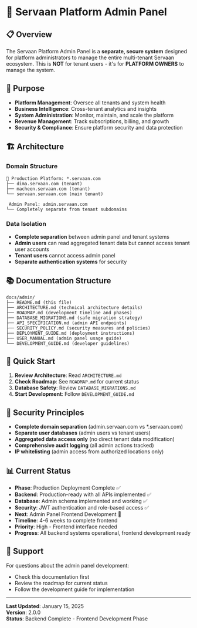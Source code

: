 # 🏢 Servaan Platform Admin Panel

## 📋 Overview

The Servaan Platform Admin Panel is a **separate, secure system** designed for platform administrators to manage the entire multi-tenant Servaan ecosystem. This is **NOT** for tenant users - it's for **PLATFORM OWNERS** to manage the system.

## 🎯 Purpose

- **Platform Management**: Oversee all tenants and system health
- **Business Intelligence**: Cross-tenant analytics and insights
- **System Administration**: Monitor, maintain, and scale the platform
- **Revenue Management**: Track subscriptions, billing, and growth
- **Security & Compliance**: Ensure platform security and data protection

## 🏗️ Architecture

### Domain Structure
```
🏢 Production Platform: *.servaan.com
├── dima.servaan.com (tenant)
├── macheen.servaan.com (tenant)
└── servaan.servaan.com (main tenant)

 Admin Panel: admin.servaan.com
└── Completely separate from tenant subdomains
```

### Data Isolation
- **Complete separation** between admin panel and tenant systems
- **Admin users** can read aggregated tenant data but cannot access tenant user accounts
- **Tenant users** cannot access admin panel
- **Separate authentication systems** for security

## 📚 Documentation Structure

```
docs/admin/
├── README.md (this file)
├── ARCHITECTURE.md (technical architecture details)
├── ROADMAP.md (development timeline and phases)
├── DATABASE_MIGRATIONS.md (safe migration strategy)
├── API_SPECIFICATION.md (admin API endpoints)
├── SECURITY_POLICY.md (security measures and policies)
├── DEPLOYMENT_GUIDE.md (deployment instructions)
├── USER_MANUAL.md (admin panel usage guide)
└── DEVELOPMENT_GUIDE.md (developer guidelines)
```

## 🚀 Quick Start

1. **Review Architecture**: Read `ARCHITECTURE.md`
2. **Check Roadmap**: See `ROADMAP.md` for current status
3. **Database Safety**: Review `DATABASE_MIGRATIONS.md`
4. **Start Development**: Follow `DEVELOPMENT_GUIDE.md`

## 🔐 Security Principles

- **Complete domain separation** (admin.servaan.com vs *.servaan.com)
- **Separate user databases** (admin users vs tenant users)
- **Aggregated data access only** (no direct tenant data modification)
- **Comprehensive audit logging** (all admin actions tracked)
- **IP whitelisting** (admin access from authorized locations only)

## 📊 Current Status

- **Phase**: Production Deployment Complete ✅
- **Backend**: Production-ready with all APIs implemented ✅
- **Database**: Admin schema implemented and working ✅
- **Security**: JWT authentication and role-based access ✅
- **Next**: Admin Panel Frontend Development 🚧
- **Timeline**: 4-6 weeks to complete frontend
- **Priority**: High - Frontend interface needed
- **Progress**: All backend systems operational, frontend development ready

## 🤝 Support

For questions about the admin panel development:
- Check this documentation first
- Review the roadmap for current status
- Follow the development guide for implementation

---

**Last Updated**: January 15, 2025  
**Version**: 2.0.0  
**Status**: Backend Complete - Frontend Development Phase
